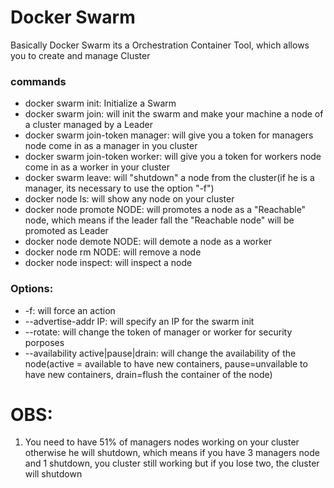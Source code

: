 # Docker Swarm

Basically Docker Swarm its a Orchestration Container Tool, which allows you to create and manage Cluster

### commands
- docker swarm init: Initialize a Swarm
- docker swarm join: will init the swarm and make your machine a node of a cluster managed by a Leader
- docker swarm join-token manager: will give you a token for managers node come in as a manager in you cluster
- docker swarm join-token worker: will give you a token for workers node come in as a worker in your cluster
- docker swarm leave: will "shutdown" a node from the cluster(if he is a manager, its necessary to use the option "-f") 
- docker node ls: will show any node on your cluster
- docker node promote NODE: will promotes a node as a "Reachable" node, which means if the leader fall the "Reachable node" will be promoted as Leader 
- docker node demote NODE: will demote a node as a worker
- docker node rm NODE: will remove a node
- docker node inspect: will inspect a node 

### Options:

- -f: will force an action
- --advertise-addr IP: will specify an IP for the swarm init
- --rotate: will change the token of manager or worker for security porposes
- --availability active|pause|drain: will change the availability of the node(active = available to have new containers, pause=unvailable to have new containers, drain=flush the container of the node)

# OBS:
1. You need to have 51% of managers nodes working on your cluster otherwise he will shutdown, which means if you have 3 managers node and 1 shutdown, you cluster still working but if you lose two, the cluster will shutdown 
